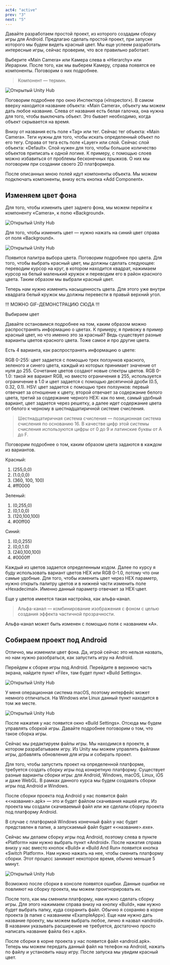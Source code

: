 ```yaml
---
act4: "active"
prev: "3"
next: "5"
---
```


Давайте разработаем простой проект, из которого создадим сборку игры для Android. Предлагаю сделать простой проект, при запуске которого мы будем видеть красный цвет. Мы еще успеем разработать интересные игры, сейчас проверим, что все правильно работает.

Выберите «Main Camera» или Камера слева в «Hierarchy» или Иерархии. После того, как мы выберем Камеру, справа появятся ее компоненты. Поговорим о них подробнее.

> Компонент — термин.

![Открытый Unity Hub](/img/unity/less4/less4__01.jpg)

Поговорим подробнее про окно Инспектора («Inspector»). В самом вверху находится название объекта: «Main Camera», объекту мы можем дать любое название. Слева от названия есть белая галочка, она нужна для того, чтобы выключать объект. Это бывает необходимо, когда объект скрывается на время.

Внизу от названия есть поле «Tag» или тег. Сейчас тег объекта: «Main Camera». Теги нужны для того, чтобы искать определенный объект по его тегу. Справа от тега есть поле «Layer» или слой. Сейчас слой объекта: «Default». Слой нужен для того, чтобы большое количество объектов приписать к одной логике. К примеру, с помощью слоев можно избавиться от проблемы бесконечных прыжков. О них мы поговорим при создании своего 2D платформера.

После описанных мною полей идут компоненты объекта. Мы можем подключать компоненты, внизу есть кнопка «Add Component».

## Изменяем цвет фона

Для того, чтобы изменить цвет заднего фона, мы можем перейти к компоненту «Camera», к полю «Background».

![Открытый Unity Hub](/img/unity/less4/less4__02.jpg)

Для того, чтобы изменить цвет — нужно нажать на синий цвет справа от поля «Background».

![Открытый Unity Hub](/img/unity/less4/less4__03.jpg)

Появится палитра выбора цвета. Поговорим подробнее про цвета. Для того, чтобы выбрать красный цвет, мы должны сделать следующее: переводим курсор на круг, в котором находится квадрат, нажимаем курсор на белый маленький кружок и переводим его в район красного цвета. Таким образом мы выбрали красный цвет.

Теперь нам нужно изменить насыщенность цвета. Для этого уже внутри квадрата белый кружок мы должны перевести в правый верхний угол.

!!! МОЖНО GIF-ДЕМОНСТРАЦИЮ СЮДА !!!

Выбираем цвет

Давайте остановимся подробнее на том, каким образом можно распространять информацию о цветах. К примеру, я привожу в пример красный цвет, но что именно это за красный? Ведь существует разные варианты цветов красного цвета. Тоже самое и про другие цвета.

Есть 4 варианта, как распространять информацию о цвете:

RGB 0-255: цвет задается с помощью трех ползунков красного, зеленого и синего цвета, каждый из которых принимает значение от нуля до 255. Сочетание цветов создают новые спектры цветов.
RGB 0-1.0: такой же вариант RGB, но вместо ограничения в 255, используется ограничение в 1.0 и цвет задается с помощью десятичной дроби (0.5, 0.32, 0.1).
HSV: цвет задается с помощью трех ползунков: первый отвечает за отношение к цвету, второй отвечает за содержание белого цвета, третий за содержание черного
HEX: как по мне, самый удобный вариант, цвет задается через решетку, а далее идет содержание цвета от белого к черному в шестнадцатиричной системе счисления.

> Шестнадцатиричная система счисления — позиционная система счисления по основанию 16. В качестве цифр этой системы счисления используются цифры от 0 до 9 и латинские буквы от A до F.

Поговорим подробнее о том, каким образом цвета задаются в каждом из вариантов.

Красный:

1. (255,0,0)
2. (1.0,0,0)
3. (360, 100, 100)
4. #ff0000

Зеленый:

1. (0,255,0)
2. (0,1.0,0)
3. (120,100,100)
4. #00ff00

Синий:

1. (0,0,255)
2. (0,0,1.0)
3. (240,100,100)
4. #0000ff

Каждый из цветов задается определенным кодом. Далее по курсу я буду использовать вариант цветов HEX или RGB 0-1.0, потому что они самые удобные. Для того, чтобы изменить цвет через HEX параметр, нужно открыть палитру цветов и в нижней части изменить поле «Hexadecimal». Именно данный параметр отвечает за HEX-цвет.

Еще у цветов имеется такая настройка, как альфа-канал.

> Альфа-канал — комбинирование изображения с фоном с целью создания эффекта частичной прозрачности.

Альфа-канал может быть изменен с помощью поля с названием «A».

## Собираем проект под Android

Отлично, мы изменили цвет фона. Да, игрой сейчас это нельзя назвать, но нам нужно разобраться, как запустить игру на Android.

Перейдем к сборке игры под Android. Перейдите в верхнюю часть экрана, найдите пункт «File», там будет пункт «Build Settings».

![Открытый Unity Hub](/img/unity/less4/less4__04.jpg)

У меня операционная система macOS, поэтому интерфейс может немного отличаться. На Windows или Linux данный пункт находится в том же месте.

![Открытый Unity Hub](/img/unity/less4/less4__05.jpg)

После нажатия у нас появится окно «Build Settings». Отсюда мы будем управлять сборкой игры. Давайте подробнее поговорим о том, что такое сборка игры.

Сейчас мы редактируем файлы игры. Мы находимся в проекте, в котором разрабатываем игру. Из Unity мы можем управлять файлами игры, добавлять обновления для игры и собирать проект.

Для того, чтобы запустить проект на определенной платформе, требуется создать сборку игры под конкретную платформу. Существует разные варианты сборки игры: для Android, Windows, macOS, Linux, iOS и даже WebGL. В рамках данного курса мы будем создавать сборки игры под Android и Windows.

После сборки проекта под Android у нас появится файл «<название>.apk» — это и будет файлом скачивания нашей игры. Из проекта мы создали скачиваемый файл или же сделали сборку проекта под платформу Android.

В случае с платформой Windows конечный файл у нас будет представлен в папке, а запускаемый файл будет «<название>.exe».

Сейчас мы делаем сборку игры под Android, поэтому слева в пункте «Platform» нам нужно выбрать пункт «Android». После нажатия справа внизу у нас вместо кнопок «Build» и «Build And Run» появится кнопка «Switch Platform». Нам нужно нажать на нее, чтобы сменить платформу сборки. Этот процесс занимает некоторое время, обычно меньше 5 минут.

![Открытый Unity Hub](/img/unity/less4/less4__06.jpg)

Возможно после сборки в консоле появятся ошибки. Данные ошибки не повлияют на сборку проекта, мы можем проигнорировать их.

После того, как мы сменили платформу, нам нужно сделать сборку игры. Для этого нажимаем справа внизу на кнопку «Build», нам нужно будет выбрать папку, куда сохранить файл. Обычно я сохраняю в корне проекта (в папке с названием «ExampleApp»). Еще нам нужно дать название проекту, мы можем выбрать любое, лично я назвал «android». В названии указывать расширение не требуется, достаточно просто написать название файла без «.apk».

После сборки в корне проекта у нас появится файл «android.apk». Теперь мы можем передать данный файл на телефон на Android, нажать по файлу и установить нашу игру. После запуска мы увидим красный цвет.

